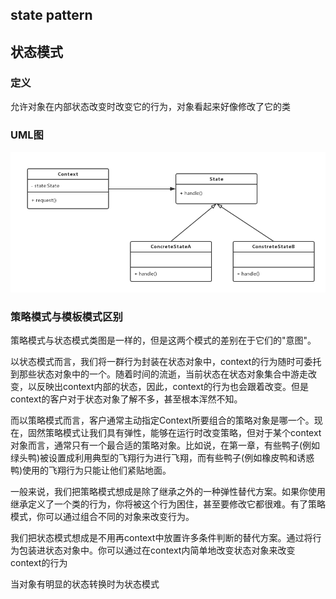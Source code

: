 ## state pattern
## 状态模式

### 定义
允许对象在内部状态改变时改变它的行为，对象看起来好像修改了它的类

### UML图

![状态模式](https://github.com/yuechang/picture/blob/master/desginpattern/state-pattern.png)

### 策略模式与模板模式区别
策略模式与状态模式类图是一样的，但是这两个模式的差别在于它们的"意图"。

以状态模式而言，我们将一群行为封装在状态对象中，context的行为随时可委托到那些状态对象中的一个。随着时间的流逝，当前状态在状态对象集合中游走改变，以反映出context内部的状态，因此，context的行为也会跟着改变。但是context的客户对于状态对象了解不多，甚至根本浑然不知。

而以策略模式而言，客户通常主动指定Context所要组合的策略对象是哪一个。现在，固然策略模式让我们具有弹性，能够在运行时改变策略，但对于某个context对象而言，通常只有一个最合适的策略对象。比如说，在第一章，有些鸭子(例如绿头鸭)被设置成利用典型的飞翔行为进行飞翔，而有些鸭子(例如橡皮鸭和诱惑鸭)使用的飞翔行为只能让他们紧贴地面。

一般来说，我们把策略模式想成是除了继承之外的一种弹性替代方案。如果你使用继承定义了一个类的行为，你将被这个行为困住，甚至要修改它都很难。有了策略模式，你可以通过组合不同的对象来改变行为。

我们把状态模式想成是不用再context中放置许多条件判断的替代方案。通过将行为包装进状态对象中。你可以通过在context内简单地改变状态对象来改变context的行为


当对象有明显的状态转换时为状态模式

